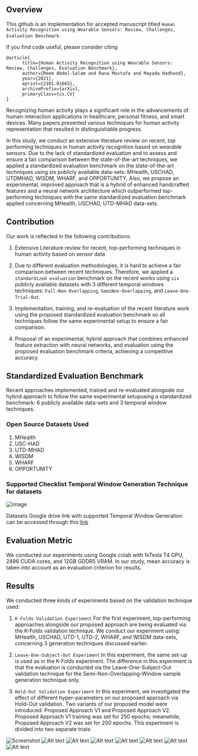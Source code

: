 ## Overview
This github is an implementation for accepted manuscript titled `Human Activity Recognition using Wearable Sensors: Review, Challenges, Evaluation Benchmark`.

If you find code useful, please consider citing
```
@article{
      title={Human Activity Recognition using Wearable Sensors: Review, Challenges, Evaluation Benchmark}, 
      author={Reem Abdel-Salam and Rana Mostafa and Mayada Hadhood},
      year={2021},
      eprint={2101.01665},
      archivePrefix={arXiv},
      primaryClass={cs.CV}
}
```

Recognizing human activity plays a significant role in the advancements of human-interaction applications in healthcare, personal fitness, and smart devices. Many papers presented various techniques for human activity representation that resulted in distinguishable progress.

In this study, we conduct an extensive literature review on recent, top performing techniques in human activity recognition based on wearable sensors. Due to the lack of standardized evaluation and to assess and ensure a fair comparison between the state-of-the-art techniques, we applied a standardized evaluation benchmark on the state-of-the-art techniques using six publicly available data-sets: MHealth, USCHAD, UTDMHAD, WISDM, WHARF, and OPPORTUNITY. Also, we propose an experimental, improved approach that is a hybrid of enhanced handcrafted features and a neural network architecture which outperformed top-performing techniques with the same standardized evaluation benchmark applied concerning MHealth, USCHAD, UTD-MHAD data-sets.

## Contribution
Our work is reflected in the following contributions:

1. Extensive Literature review for recent, top-performing techniques in human
activity based on sensor data

2. Due to different evaluation methodologies, it is hard to achieve a fair comparison between recent techniques. Therefore, we applied a `standardized evaluation` benchmark on the recent works using `six` publicly available datasets with 3 different temporal windows techniques: `Full-Non-Overlapping`, `SemiNon-Overlapping`, and `Leave-One-Trial-Out`.
3. Implementation, training, and re-evaluation of the recent literature work using the proposed standardized evaluation benchmark so all techniques follow
the same experimental setup to ensure a fair comparison.
4. Proposal of an experimental, hybrid approach that combines enhanced feature extraction with neural networks, and evaluation using the proposed
evaluation benchmark criteria, achieving a competitive accuracy.

## Standardized Evaluation Benchmark
Recent approaches implemented, trained and re-evaluated alongside our hybrid approach to follow the same experimental setupusing a standardized benchmark: 6 publicly available data-sets and 3 temporal window techniques.

### Open Source Datasets Used
1. MHealth
2. USC-HAD 
3. UTD-MHAD 
4. WISDM 
5. WHARF
6. OPPORTUNITY

### Supported Checklist Temporal Window Generation Technique for datasets
![image](Images/Checklist_Supported_Temporal_Window_Generation_Technique_Datasets.PNG?raw=true "Title")

Datasets Google drive link with supported Temporal Window Generation can be accessed through this [link](https://drive.google.com/drive/folders/1iEx-9qrV3sptYqKlR36nPg1fCjC2JzPe?usp=sharing)

## Evaluation Metric
We conducted our experiments using Google colab with 1xTesla T4 GPU, 2496 CUDA cores, and 12GB GDDR5 VRAM. In
our study, mean accuracy is taken into account as an evaluation criterion for results.

## Results

We conducted three kinds of experiments based on the validation technique used:
1. `K-Folds Validation Experiment`
For the first experiment, top-performing approaches alongside our proposed approach are being evaluated via the K-Folds
validation technique. We conduct our experiment using: MHealth, USCHAD, UTD-1, UTD-2, WHARF, and WISDM data-sets, concerning 3 generation techniques 
discussed earlier.

2. `Leave-One-Subject-Out Experiment`
In this experiment, the same set-up is used as in the K-Folds experiment. The difference in this experiment is that the
evaluation is conducted via the Leave-One-Subject-Out validation technique for the Semi-Non-Overlapping-Window sample generation technique only.

3. `Hold-Out Validation Experiment`
In this experiment, we investigated the effect of different hyper-parameters on our proposed approach via Hold-Out validation. Two variants of our proposed model were introduced: Proposed Approach V1 and Proposed Approach V2. Proposed Approach V1 training was set for 250 epochs; meanwhile, Proposed Approach V2 was set for 200 epochs. This experiment is divided into two separate trials:

![Screenshot](Images/Mean_Accuracy_SNOW_K_Folds_Validation.PNG)
![Alt text](Images/Mean_Accuracy_LOTO_K_Folds_Validation.PNG?raw=true "Title")
![Alt text](Images/Mean_Accuracy_FNOW_K_Folds_Validation.PNG?raw=true "Title")
![Alt text](Images/Mean_Accuracy_SNOW_LOSO_Validation.PNG?raw=true "Title")
![Alt text](Images/Mean_Accuracy_SNOW_HO_Validation.PNG?raw=true "Title")
![Alt text](Images/Mean_Accuracy_SNOW_HO_Validation_Proposed_App.PNG?raw=true "Title")
![Alt text](Images/Mean_Accuracy_LOTO_HO_Validation_Proposed_Approach.PNG?raw=true "Title")
![Alt text](Images/Mean_Accuracy_FNOW_HO_Validation_Proposed_App.PNG?raw=true "Title")
